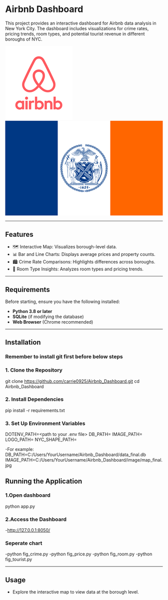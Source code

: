 # Airbnb Dashboard

This project provides an interactive dashboard for Airbnb data analysis in New York City. The dashboard includes visualizations for crime rates, pricing trends, room types, and potential tourist revenue in different boroughs of NYC.

![Airbnb Logo](image/airbnb_logo.png)
![NYC Flag](image/Flag_of_New_York_City.png)

---

## Features

- 🗺️ Interactive Map: Visualizes borough-level data.
- 📊 Bar and Line Charts: Displays average prices and property counts.
- 🏙️ Crime Rate Comparisons: Highlights differences across boroughs.
- 🏡 Room Type Insights: Analyzes room types and pricing trends.

---

## Requirements

Before starting, ensure you have the following installed:

- **Python 3.8 or later**
- **SQLite** (if modifying the database)
- **Web Browser** (Chrome recommended)

---

## Installation

### Remember to install git first before below steps

### 1. Clone the Repository

git clone https://github.com/carrie0925/Airbnb_Dashboard.git
cd Airbnb_Dashboard

### 2. Install Dependencies

pip install -r requirements.txt

### 3. Set Up Environment Variables

DOTENV_PATH=<path to your .env file>
DB_PATH=<path to your database file>
IMAGE_PATH=<path to your image files>
LOGO_PATH=<path to your logo image file>
NYC_SHAPE_PATH=<path to your NYC image file>

-For example:
DB_PATH=C:/Users/YourUsername/Airbnb_Dashboard/data_final.db
IMAGE_PATH=C:/Users/YourUsername/Airbnb_Dashboard/image/map_final.jpg

## Running the Application

### 1.Open dashboard

python app.py

### 2.Access the Dashboard

-http://127.0.0.1:8050/

### Seperate chart

-python fig_crime.py
-python fig_price.py
-python fig_room.py
-python fig_tourist.py

---

## Usage

- Explore the interactive map to view data at the borough level.
